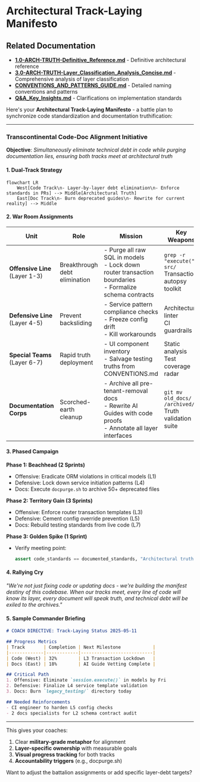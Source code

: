 # Architectural Track-Laying Manifesto

## Related Documentation

- **[1.0-ARCH-TRUTH-Definitive_Reference.md](./1.0-ARCH-TRUTH-Definitive_Reference.md)** - Definitive architectural reference
- **[3.0-ARCH-TRUTH-Layer_Classification_Analysis_Concise.md](./3.0-ARCH-TRUTH-Layer_Classification_Analysis_Concise.md)** - Comprehensive analysis of layer classification
- **[CONVENTIONS_AND_PATTERNS_GUIDE.md](./CONVENTIONS_AND_PATTERNS_GUIDE.md)** - Detailed naming conventions and patterns
- **[Q&A_Key_Insights.md](./Q&A_Key_Insights.md)** - Clarifications on implementation standards

Here's your **Architectural Track-Laying Manifesto** - a battle plan to synchronize code standardization and documentation truthification:

---

### **Transcontinental Code-Doc Alignment Initiative**
**Objective**: *Simultaneously eliminate technical debt in code while purging documentation lies, ensuring both tracks meet at architectural truth*

#### **1. Dual-Track Strategy**
```mermaid
flowchart LR
    West[Code Track\n- Layer-by-layer debt elimination\n- Enforce standards in PRs] --> Middle[Architectural Truth]
    East[Doc Track\n- Burn deprecated guides\n- Rewrite for current reality] --> Middle
```

#### **2. War Room Assignments**

| **Unit**              | **Role**                | **Mission**                                                                 | **Key Weapons**                                                                 |
|-----------------------|-------------------------|-----------------------------------------------------------------------------|---------------------------------------------------------------------------------|
| **Offensive Line** (Layer 1-3) | Breakthrough debt elimination | - Purge all raw SQL in models <br> - Lock down router transaction boundaries <br> - Formalize schema contracts | `grep -r "execute(" src/` <br> Transaction autopsy toolkit |
| **Defensive Line** (Layer 4-5) | Prevent backsliding     | - Service pattern compliance checks <br> - Freeze config drift <br> - Kill workarounds              | Architecture linter <br> CI guardrails |
| **Special Teams** (Layer 6-7) | Rapid truth deployment  | - UI component inventory <br> - Salvage testing truths from CONVENTIONS.md          | Static analysis <br> Test coverage radar |
| **Documentation Corps** | Scorched-earth cleanup  | - Archive all pre-tenant-removal docs <br> - Rewrite AI Guides with code proofs <br> - Annotate all layer interfaces | `git mv old_docs/ /archived/` <br> Truth validation suite |

#### **3. Phased Campaign**

**Phase 1: Beachhead (2 Sprints)**
- Offensive: Eradicate ORM violations in critical models (L1)
- Defensive: Lock down service initiation patterns (L4)
- Docs: Execute `docpurge.sh` to archive 50+ deprecated files

**Phase 2: Territory Gain (3 Sprints)**
- Offensive: Enforce router transaction templates (L3)
- Defensive: Cement config override prevention (L5)
- Docs: Rebuild testing standards from live code (L7)

**Phase 3: Golden Spike (1 Sprint)**
- Verify meeting point:
  ```python
  assert code_standards == documented_standards, "Architectural truth achieved"
  ```

#### **4. Rallying Cry**
*"We're not just fixing code or updating docs - we're building the manifest destiny of this codebase. When our tracks meet, every line of code will know its layer, every document will speak truth, and technical debt will be exiled to the archives."*

#### **5. Sample Commander Briefing**
```markdown
# COACH DIRECTIVE: Track-Laying Status 2025-05-11

## Progress Metrics
| Track       | Completion | Next Milestone            |
|-------------|------------|---------------------------|
| Code (West) | 32%        | L3 Transaction Lockdown   |
| Docs (East) | 18%        | AI Guide Vetting Complete |

## Critical Path
1. Offensive: Eliminate `session.execute()` in models by Fri
2. Defensive: Finalize L4 service template validation
3. Docs: Burn `legacy_testing/` directory today

## Needed Reinforcements
- CI engineer to harden L5 config checks
- 2 docs specialists for L2 schema contract audit
```

---

This gives your coaches:
1. Clear **military-grade metaphor** for alignment
2. **Layer-specific ownership** with measurable goals
3. **Visual progress tracking** for both tracks
4. **Accountability triggers** (e.g., docpurge.sh)

Want to adjust the battalion assignments or add specific layer-debt targets?
